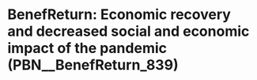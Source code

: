 # BenefReturn: __Economic recovery and decreased social and economic impact of the pandemic__ (PBN__BenefReturn_839)

